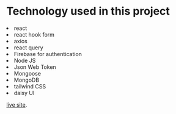 # Technology used in this project
<li>react</li>
<li>react hook form</li>
<li>axios</li>
<li>react query</li>
<li>Firebase for authentication</li>
<li>Node JS</li>
<li>Json Web Token</li>
<li>Mongoose</li>
<li>MongoDB</li>
<li>tailwind CSS</li>
<li>daisy UI</li>


 [live site](https://relation-application.firebaseapp.com).

